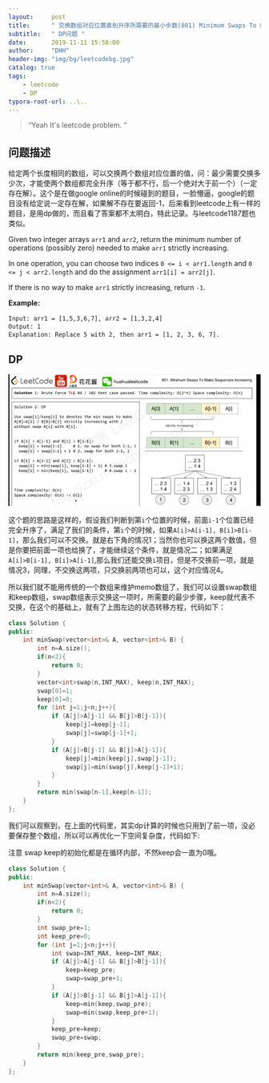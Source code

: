 ```yaml
---
layout:     post
title:      " 交换数组对应位置直到升序所需要的最小步数(801) Minimum Swaps To Make Sequences Increasing "
subtitle:   " DP问题 "
date:       2019-11-11 15:58:00
author:     "DHH"
header-img: "img/bg/leetcodebg.jpg"
catalog: true
tags:
    - leetcode
    - DP
typora-root-url: ..\..
---
```


> “Yeah It's leetcode problem. ”

## 问题描述

给定两个长度相同的数组，可以交换两个数组对应位置的值，问：最少需要交换多少次，才能使两个数组都完全升序（等于都不行，后一个绝对大于前一个）（一定存在解）。这个是在做google online的时候碰到的题目，一脸懵逼，google的题目没有给定说一定存在解，如果解不存在要返回-1，后来看到leetcode上有一样的题目，是用dp做的，而且看了答案都不太明白，特此记录。与leetcode1187题也类似。

Given two integer arrays `arr1` and `arr2`, return the minimum number of operations (possibly zero) needed to make `arr1` strictly increasing.

In one operation, you can choose two indices `0 <= i < arr1.length` and `0 <= j < arr2.length` and do the assignment `arr1[i] = arr2[j]`.

If there is no way to make `arr1` strictly increasing, return `-1`.

**Example:**

```
Input: arr1 = [1,5,3,6,7], arr2 = [1,3,2,4]
Output: 1
Explanation: Replace 5 with 2, then arr1 = [1, 2, 3, 6, 7].
```

## DP

![image-20191111160555375](/img/leetcode/801-dp.png)

这个题的思路是这样的，假设我们判断到第`i`个位置的时候，前面`i-1`个位置已经完全升序了，满足了我们的条件，第`i`个的时候，如果`A[i]>A[i-1], B[i]>B[i-1]`，那么我们可以不交换。就是右下角的情况1；当然你也可以换这两个数值，但是你要把前面一项也给换了，才能继续这个条件，就是情况二；如果满足`A[i]>B[i-1], B[i]>A[i-1]`,那么我们还能交换`i`项目，但是不交换前一项，就是情况3，同理，不交换这两项，只交换前两项也可以，这个对应情况4。

所以我们就不能用传统的一个数组来维护memo数组了，我们可以设置swap数组和keep数组，swap数组表示交换这一项时，所需要的最少步骤，keep就代表不交换，在这个的基础上，就有了上图左边的状态转移方程，代码如下：

```c++
class Solution {
public:
    int minSwap(vector<int>& A, vector<int>& B) {
        int n=A.size();
        if(n<2){
            return 0;
        }
        vector<int>swap(n,INT_MAX), keep(n,INT_MAX);
        swap[0]=1;
        keep[0]=0;
        for (int j=1;j<n;j++){
            if (A[j]>A[j-1] && B[j]>B[j-1]){
                keep[j]=keep[j-1];
                swap[j]=swap[j-1]+1;                                
            }
            if (A[j]>B[j-1] && B[j]>A[j-1]){
                keep[j]=min(keep[j],swap[j-1]);  
                swap[j]=min(swap[j],keep[j-1]+1);
            }
        }
        return min(swap[n-1],keep[n-1]);
    }
};
```

我们可以观察到，在上面的代码里，其实dp计算的时候也只用到了前一项，没必要保存整个数组，所以可以再优化一下空间复杂度，代码如下:

注意 swap keep的初始化都是在循环内部，不然keep会一直为0哦。

```c++
class Solution {
public:
    int minSwap(vector<int>& A, vector<int>& B) {
        int n=A.size();
        if(n<2){
            return 0;
        }        
        int swap_pre=1;
        int keep_pre=0;
        for (int j=1;j<n;j++){
            int swap=INT_MAX, keep=INT_MAX;
            if (A[j]>A[j-1] && B[j]>B[j-1]){
                keep=keep_pre;
                swap=swap_pre+1;                                
            }
            if (A[j]>B[j-1] && B[j]>A[j-1]){
                keep=min(keep,swap_pre);  
                swap=min(swap,keep_pre+1);
            }
            keep_pre=keep;
            swap_pre=swap;
        }
        return min(keep_pre,swap_pre);
    }
};
```
